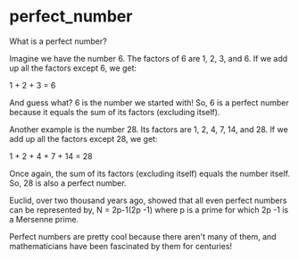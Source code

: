 # perfect_number

What is a perfect number?

Imagine we have the number 6. The factors of 6 are 1, 2, 3, and 6. If we add up all the factors except 6, we get:

1 + 2 + 3 = 6

And guess what? 6 is the number we started with! So, 6 is a perfect number because it equals the sum of its factors (excluding itself).

Another example is the number 28. Its factors are 1, 2, 4, 7, 14, and 28. If we add up all the factors except 28, we get:

1 + 2 + 4 + 7 + 14 = 28

Once again, the sum of its factors (excluding itself) equals the number itself. So, 28 is also a perfect number.

Euclid, over two thousand years ago, showed that all even perfect numbers can be represented by, N = 2p-1(2p -1) where p is a prime for which 2p -1 is a Mersenne prime.

Perfect numbers are pretty cool because there aren't many of them, and mathematicians have been fascinated by them for centuries!

